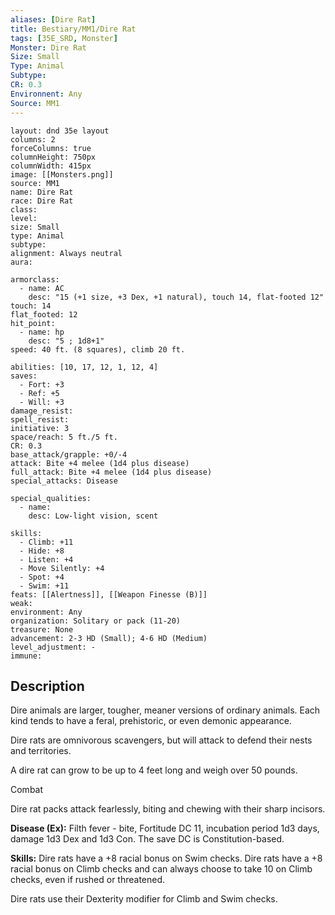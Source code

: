 ```yaml
---
aliases: [Dire Rat]
title: Bestiary/MM1/Dire Rat
tags: [35E_SRD, Monster]
Monster: Dire Rat
Size: Small
Type: Animal
Subtype: 
CR: 0.3
Environnent: Any
Source: MM1
---
```


```statblock
layout: dnd 35e layout
columns: 2
forceColumns: true
columnHeight: 750px
columnWidth: 415px
image: [[Monsters.png]]
source: MM1
name: Dire Rat
race: Dire Rat
class: 
level: 
size: Small
type: Animal
subtype: 
alignment: Always neutral
aura: 

armorclass:
  - name: AC
    desc: "15 (+1 size, +3 Dex, +1 natural), touch 14, flat-footed 12"
touch: 14
flat_footed: 12
hit_point:
  - name: hp
    desc: "5 ; 1d8+1"
speed: 40 ft. (8 squares), climb 20 ft.

abilities: [10, 17, 12, 1, 12, 4]
saves:
  - Fort: +3
  - Ref: +5
  - Will: +3
damage_resist: 
spell_resist: 
initiative: 3
space/reach: 5 ft./5 ft.
CR: 0.3
base_attack/grapple: +0/-4
attack: Bite +4 melee (1d4 plus disease)
full_attack: Bite +4 melee (1d4 plus disease)
special_attacks: Disease

special_qualities:
  - name: 
    desc: Low-light vision, scent

skills:
  - Climb: +11
  - Hide: +8
  - Listen: +4
  - Move Silently: +4
  - Spot: +4
  - Swim: +11
feats: [[Alertness]], [[Weapon Finesse (B)]]
weak: 
environment: Any
organization: Solitary or pack (11-20)
treasure: None
advancement: 2-3 HD (Small); 4-6 HD (Medium)
level_adjustment: -
immune: 
```

## Description

<p>Dire animals are larger, tougher, meaner versions of ordinary animals. Each kind tends to have a feral, prehistoric, or even demonic appearance.</p>
<p>Dire rats are omnivorous scavengers, but will attack to defend their nests and territories.</p>
<p>A dire rat can grow to be up to 4 feet long and weigh over 50 pounds.</p>
<p>Combat</p>
<p>Dire rat packs attack fearlessly, biting and chewing with their sharp incisors.</p>
<p>
            <b>Disease (Ex):</b> Filth fever - bite, Fortitude DC 11, incubation period 1d3 days, damage 1d3 Dex and 1d3 Con. The save DC is Constitution-based.</p>
<p>
            <b>Skills:</b> Dire rats have a +8 racial bonus on Swim checks. Dire rats have a +8 racial bonus on Climb checks and can always choose to take 10 on Climb checks, even if rushed or threatened.</p>
<p>Dire rats use their Dexterity modifier for Climb and Swim checks.</p>